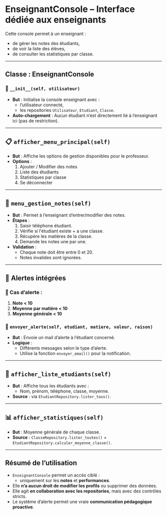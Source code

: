 # EnseignantConsole – Interface dédiée aux enseignants

Cette console permet à un enseignant :
- de gérer les notes des étudiants,
- de voir la liste des élèves,
- de consulter les statistiques par classe.

---

## Classe : EnseignantConsole

### 🧱 `__init__(self, utilisateur)`
- **But** : Initialise la console enseignant avec :
  - l’utilisateur connecté,
  - les repositories `Utilisateur`, `Etudiant`, `Classe`.
- **Auto-chargement** : Aucun étudiant n’est directement lié à l’enseignant ici (pas de restriction).

---

## 📋 `afficher_menu_principal(self)`
- **But** : Affiche les options de gestion disponibles pour le professeur.
- **Options** :
  1. Ajouter / Modifier des notes
  2. Liste des étudiants
  3. Statistiques par classe
  4. Se déconnecter

---

## 📝 `menu_gestion_notes(self)`
- **But** : Permet à l’enseignant d’entrer/modifier des notes.
- **Étapes** :
  1. Saisir téléphone étudiant.
  2. Vérifie si l'étudiant existe + a une classe.
  3. Récupère les matières de la classe.
  4. Demande les notes une par une.
- **Validation** :
  - Chaque note doit être entre 0 et 20.
  - Notes invalides sont ignorées.

---

## 🔔 Alertes intégrées

### 🔻 Cas d’alerte :
1. **Note < 10**
2. **Moyenne par matière < 10**
3. **Moyenne générale < 10**

### 📧 `envoyer_alerte(self, etudiant, matiere, valeur, raison)`
- **But** : Envoie un mail d’alerte à l’étudiant concerné.
- **Logique** :
  - Différents messages selon le type d’alerte.
  - Utilise la fonction `envoyer_email()` pour la notification.

---

## 📃 `afficher_liste_etudiants(self)`
- **But** : Affiche tous les étudiants avec :
  - Nom, prénom, téléphone, classe, moyenne.
- **Source** : via `EtudiantRepository.lister_tous()`.

---

## 📊 `afficher_statistiques(self)`
- **But** : Moyenne générale de chaque classe.
- **Source** : `ClasseRepository.lister_toutes()` + `EtudiantRepository.calculer_moyenne_classe()`.

---

## Résumé de l’utilisation

- `EnseignantConsole` permet un accès ciblé :
  - uniquement sur les **notes** et **performances**.
- Elle **n’a aucun droit de modifier les profils** ou supprimer des données.
- Elle agit **en collaboration avec les repositories**, mais avec des contrôles stricts.
- Le système d’alerte permet une vraie **communication pédagogique proactive**.

